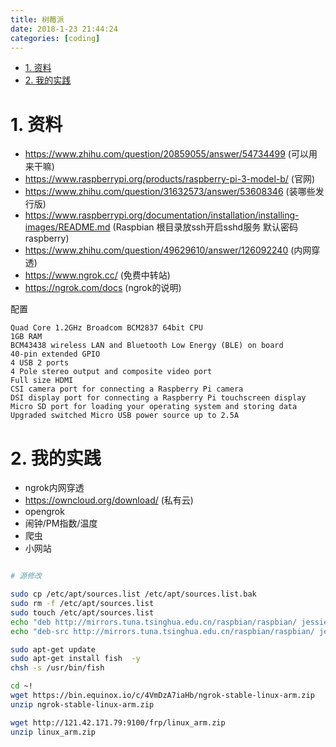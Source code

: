 ```yaml
---
title: 树莓派
date: 2018-1-23 21:44:24
categories: [coding]
---
```


<!-- TOC -->

- [1. 资料](#1-资料)
- [2. 我的实践](#2-我的实践)

<!-- /TOC -->


<a id="markdown-1-资料" name="1-资料"></a>
# 1. 资料
* https://www.zhihu.com/question/20859055/answer/54734499 (可以用来干嘛)
* https://www.raspberrypi.org/products/raspberry-pi-3-model-b/ (官网)
* https://www.zhihu.com/question/31632573/answer/53608346 (装哪些发行版)
* https://www.raspberrypi.org/documentation/installation/installing-images/README.md (Raspbian 根目录放ssh开启sshd服务 默认密码raspberry)
* https://www.zhihu.com/question/49629610/answer/126092240 (内网穿透)
* https://www.ngrok.cc/ (免费中转站)
* https://ngrok.com/docs (ngrok的说明)

配置
```
Quad Core 1.2GHz Broadcom BCM2837 64bit CPU
1GB RAM
BCM43438 wireless LAN and Bluetooth Low Energy (BLE) on board
40-pin extended GPIO
4 USB 2 ports
4 Pole stereo output and composite video port
Full size HDMI
CSI camera port for connecting a Raspberry Pi camera
DSI display port for connecting a Raspberry Pi touchscreen display
Micro SD port for loading your operating system and storing data
Upgraded switched Micro USB power source up to 2.5A
```

<a id="markdown-2-我的实践" name="2-我的实践"></a>
# 2. 我的实践

* ngrok内网穿透
* https://owncloud.org/download/ (私有云)
* opengrok
* 闹钟/PM指数/温度
* 爬虫
* 小网站

```bash

# 源修改

sudo cp /etc/apt/sources.list /etc/apt/sources.list.bak
sudo rm -f /etc/apt/sources.list
sudo touch /etc/apt/sources.list
echo "deb http://mirrors.tuna.tsinghua.edu.cn/raspbian/raspbian/ jessie main non-free contrib" | sudo tee -a /etc/apt/sources.list
echo "deb-src http://mirrors.tuna.tsinghua.edu.cn/raspbian/raspbian/ jessie main non-free contrib" | sudo tee -a /etc/apt/sources.list

sudo apt-get update
sudo apt-get install fish  -y
chsh -s /usr/bin/fish

cd ~!
wget https://bin.equinox.io/c/4VmDzA7iaHb/ngrok-stable-linux-arm.zip
unzip ngrok-stable-linux-arm.zip

wget http://121.42.171.79:9100/frp/linux_arm.zip
unzip linux_arm.zip
```